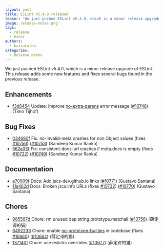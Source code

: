 ```yaml
---
layout: post
title: ESLint v5.4.0 released
teaser: "We just pushed ESLint v5.4.0, which is a minor release upgrade of ESLint. This release adds some new features and fixes several bugs found in the previous release."
image: release-notes.png
tags:
  - release
  - minor
authors:
  - kaicataldo
categories:
  - Release Notes
---
```


We just pushed ESLint v5.4.0, which is a minor release upgrade of ESLint. This release adds some new features and fixes several bugs found in the previous release.










## Enhancements


* [f3d8454](https://github.com/eslint/eslint/commit/f3d8454) Update: Improve [no-extra-parens](/docs/rules/no-extra-parens) error message ([#10748](https://github.com/eslint/eslint/issues/10748)) (Timo Tijhof)




## Bug Fixes


* [034690f](https://github.com/eslint/eslint/commit/034690f) Fix: no-invalid-meta crashes for non Object values (fixes [#10750](https://github.com/eslint/eslint/issues/10750)) ([#10753](https://github.com/eslint/eslint/issues/10753)) (Sandeep Kumar Ranka)
* [562a03f](https://github.com/eslint/eslint/commit/562a03f) Fix: consistent-docs-url crashes if meta.docs is empty (fixes [#10722](https://github.com/eslint/eslint/issues/10722)) ([#10749](https://github.com/eslint/eslint/issues/10749)) (Sandeep Kumar Ranka)




## Documentation


* [a70909f](https://github.com/eslint/eslint/commit/a70909f) Docs: Add jscs-dev.github.io links ([#10771](https://github.com/eslint/eslint/issues/10771)) (Gustavo Santana)
* [11a462d](https://github.com/eslint/eslint/commit/11a462d) Docs: Broken jscs.info URLs (fixes [#10732](https://github.com/eslint/eslint/issues/10732)) ([#10770](https://github.com/eslint/eslint/issues/10770)) (Gustavo Santana)








## Chores


* [985567d](https://github.com/eslint/eslint/commit/985567d) Chore: rm unused dep string.prototype.matchall ([#10756](https://github.com/eslint/eslint/issues/10756)) (薛定谔的猫)
* [6492233](https://github.com/eslint/eslint/commit/6492233) Chore: enable [no-prototype-builtins](/docs/rules/no-prototype-builtins) in codebase (fixes [#10660](https://github.com/eslint/eslint/issues/10660)) ([#10664](https://github.com/eslint/eslint/issues/10664)) (薛定谔的猫)
* [137140f](https://github.com/eslint/eslint/commit/137140f) Chore: use eslintrc overrides ([#10677](https://github.com/eslint/eslint/issues/10677)) (薛定谔的猫)
